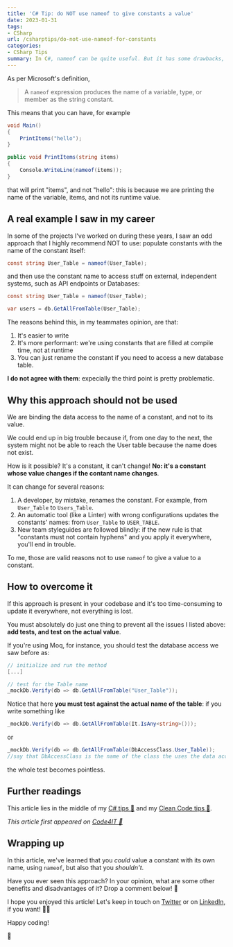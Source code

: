 ```yaml
---
title: 'C# Tip: do NOT use nameof to give constants a value'
date: 2023-01-31
tags:
- CSharp
url: /csharptips/do-not-use-nameof-for-constants
categories:
- CSharp Tips
summary: In C#, nameof can be quite useful. But it has some drawbacks, if used the wrong way.
---
```


As per Microsoft's definition,

> A `nameof` expression produces the name of a variable, type, or member as the string constant.

This means that you can have, for example

```cs
void Main()
{
    PrintItems("hello");
}

public void PrintItems(string items)
{
    Console.WriteLine(nameof(items));
}
```

that will print "items", and not "hello": this is because we are printing the name of the variable, items, and not its runtime value.

## A real example I saw in my career

In some of the projects I've worked on during these years, I saw an odd approach that I highly recommend NOT to use: populate constants with the name of the constant itself:

```cs
const string User_Table = nameof(User_Table);
```

and then use the constant name to access stuff on external, independent systems, such as API endpoints or Databases:

```cs
const string User_Table = nameof(User_Table);

var users = db.GetAllFromTable(User_Table);
```

The reasons behind this, in my teammates opinion, are that:

1. It's easier to write
2. It's more performant: we're using constants that are filled at compile time, not at runtime
3. You can just rename the constant if you need to access a new database table.

**I do not agree with them**: expecially the third point is pretty problematic.

## Why this approach should not be used

We are binding the data access to the name of a constant, and not to its value.

We could end up in big trouble because if, from one day to the next, the system might not be able to reach the User table because the name does not exist.

How is it possible? It's a constant, it can't change! **No: it's a constant whose value changes if the contant name changes**.

It can change for several reasons:

1. A developer, by mistake, renames the constant. For example, from `User_Table` to `Users_Table`.
2. An automatic tool (like a Linter) with wrong configurations updates the constants' names: from `User_Table` to `USER_TABLE`.
3. New team styleguides are followed blindly: if the new rule is that "constants must not contain hyphens" and you apply it everywhere, you'll end in trouble.

To me, those are valid reasons not to use `nameof` to give a value to a constant.

## How to overcome it

If this approach is present in your codebase and it's too time-consuming to update it everywhere, not everything is lost.

You must absolutely do just one thing to prevent all the issues I listed above: **add tests, and test on the actual value**.

If you're using Moq, for instance, you should test the database access we saw before as:

```cs
// initialize and run the method
[...]

// test for the Table name
_mockDb.Verify(db => db.GetAllFromTable("User_Table"));
```

Notice that here **you must test against the actual name of the table**: if you write something like

```cs
_mockDb.Verify(db => db.GetAllFromTable(It.IsAny<string>()));
```

or

```cs
_mockDb.Verify(db => db.GetAllFromTable(DbAccessClass.User_Table));
//say that DbAccessClass is the name of the class the uses the data access showed above
```

the whole test becomes pointless.

## Further readings

This article lies in the middle of my [C# tips 🔗](https://www.code4it.dev/tag/csharp-tip) and my [Clean Code tips 🔗](https://www.code4it.dev/tag/clean-code-tip).

_This article first appeared on [Code4IT 🐧](https://www.code4it.dev/)_

## Wrapping up

In this article, we've learned that you _could_ value a constant with its own name, using `nameof`, but also that you _shouldn't_.

Have you ever seen this approach? In your opinion, what are some other benefits and disadvantages of it? Drop a comment below! 📩

I hope you enjoyed this article! Let's keep in touch on [Twitter](https://twitter.com/BelloneDavide) or on [LinkedIn](https://www.linkedin.com/in/BelloneDavide/), if you want! 🤜🤛

Happy coding!

🐧
